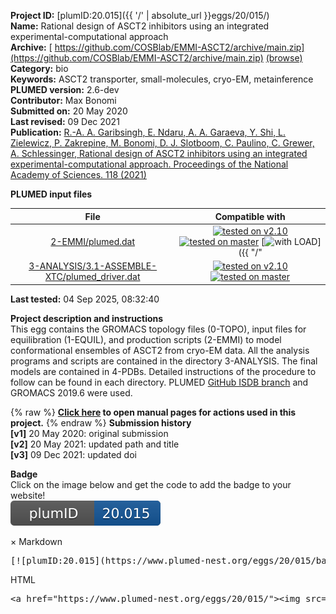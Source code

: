**Project ID:** [plumID:20.015]({{ '/' | absolute_url }}eggs/20/015/)  
**Name:**  Rational design of ASCT2 inhibitors using an integrated experimental-computational approach  
**Archive:** [ https://github.com/COSBlab/EMMI-ASCT2/archive/main.zip](https://github.com/COSBlab/EMMI-ASCT2/archive/main.zip) [(browse)](https://github.com/COSBlab/EMMI-ASCT2/tree/main)  
**Category:**  bio  
**Keywords:**  ASCT2 transporter, small-molecules, cryo-EM, metainference  
**PLUMED version:**  2.6-dev  
**Contributor:**  Max Bonomi  
**Submitted on:** 20 May 2020  
**Last revised:** 09 Dec 2021  
**Publication:** [R.-A. A. Garibsingh, E. Ndaru, A. A. Garaeva, Y. Shi, L. Zielewicz, P. Zakrepine, M. Bonomi, D. J. Slotboom, C. Paulino, C. Grewer, A. Schlessinger, Rational design of ASCT2 inhibitors using an integrated experimental-computational approach. Proceedings of the National Academy of Sciences. 118 (2021)](http://dx.doi.org/10.1073/pnas.2104093118)  
  
**PLUMED input files**  
  
| File     | Compatible with |  
|:--------:|:--------:|  
| [2-EMMI/plumed.dat](./data/2-EMMI/plumed.dat.md) |  [![tested on v2.10](https://img.shields.io/badge/v2.10-failed-red.svg)](data/2-EMMI/plumed.dat.plumed.stderr) [![tested on master](https://img.shields.io/badge/master-failed-red.svg)](data/2-EMMI/plumed.dat.plumed_master.stderr) [![with LOAD](https://img.shields.io/badge/with-LOAD-yellow.svg)]({{ "/" | absolute_url }}badges) |  
| [3-ANALYSIS/3.1-ASSEMBLE-XTC/plumed_driver.dat](./data/3-ANALYSIS/3.1-ASSEMBLE-XTC/plumed_driver.dat.md) |  [![tested on v2.10](https://img.shields.io/badge/v2.10-passing-green.svg)](data/3-ANALYSIS/3.1-ASSEMBLE-XTC/plumed_driver.dat.plumed.stderr) [![tested on master](https://img.shields.io/badge/master-passing-green.svg)](data/3-ANALYSIS/3.1-ASSEMBLE-XTC/plumed_driver.dat.plumed_master.stderr) |  
  
**Last tested:**  04 Sep 2025, 08:32:40
  
**Project description and instructions**  
This egg contains the GROMACS topology files (0-TOPO), input files for equilibration (1-EQUIL), and production scripts (2-EMMI) to model conformational ensembles of ASCT2 from cryo-EM data. All the analysis programs and scripts are contained in the directory 3-ANALYSIS. The final models are contained in 4-PDBs. Detailed instructions of the procedure to follow can be found in each directory. PLUMED [GitHub ISDB branch](https://github.com/plumed/plumed2/tree/isdb) and GROMACS 2019.6 were used. 

  
{% raw %}
<b><a href="https://www.plumed.org/doc-master/user-doc/html/actionlist/?actions=GROUP,BIASVALUE,MOLINFO,DUMPATOMS,PRINT,LOAD,WHOLEMOLECULES,EMMIVOX" target="_blank">Click here</a> to open manual pages for actions used in this project.</b>
{% endraw %}
**Submission history**  
**[v1]** 20 May 2020: original submission  
**[v2]** 20 May 2021: updated path and title  
**[v3]** 09 Dec 2021: updated doi  
  
**Badge**  
Click on the image below and get the code to add the badge to your website!  
<img src="./badge.svg" alt="plumeDnest:20.015" id="myBtn" class="badge">
<div id="myModal" class="modal">
  <div class="modal-content">
    <span class="close">&times;</span>
    Markdown<pre>[![plumID:20.015](https://www.plumed-nest.org/eggs/20/015/badge.svg)](https://www.plumed-nest.org/eggs/20/015/)</pre>
    HTML<pre>&lt;a href="https://www.plumed-nest.org/eggs/20/015/"&gt;&lt;img src="https://www.plumed-nest.org/eggs/20/015/badge.svg" alt="plumID:20.015"&gt;&lt;/a&gt;</pre>
  </div>
</div>
